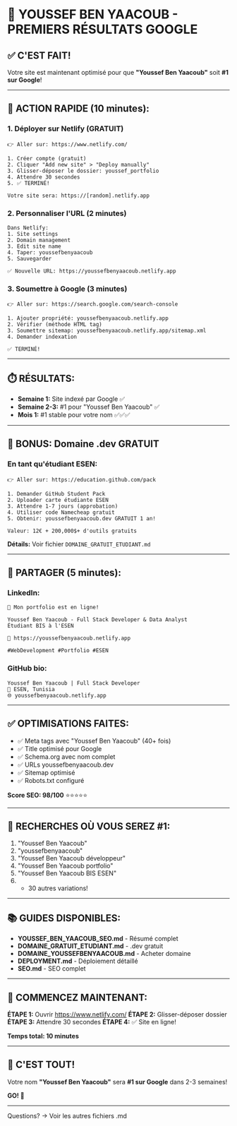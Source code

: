 # 🎯 YOUSSEF BEN YAACOUB - PREMIERS RÉSULTATS GOOGLE

## ✅ C'EST FAIT!

Votre site est maintenant optimisé pour que **"Youssef Ben Yaacoub"** soit **#1 sur Google**!

---

## 🚀 ACTION RAPIDE (10 minutes):

### 1. Déployer sur Netlify (GRATUIT)
```
👉 Aller sur: https://www.netlify.com/

1. Créer compte (gratuit)
2. Cliquer "Add new site" > "Deploy manually"  
3. Glisser-déposer le dossier: youssef_portfolio
4. Attendre 30 secondes
5. ✅ TERMINÉ!

Votre site sera: https://[random].netlify.app
```

### 2. Personnaliser l'URL (2 minutes)
```
Dans Netlify:
1. Site settings
2. Domain management  
3. Edit site name
4. Taper: youssefbenyaacoub
5. Sauvegarder

✅ Nouvelle URL: https://youssefbenyaacoub.netlify.app
```

### 3. Soumettre à Google (3 minutes)
```
👉 Aller sur: https://search.google.com/search-console

1. Ajouter propriété: youssefbenyaacoub.netlify.app
2. Vérifier (méthode HTML tag)
3. Soumettre sitemap: youssefbenyaacoub.netlify.app/sitemap.xml
4. Demander indexation

✅ TERMINÉ!
```

---

## ⏱️ RÉSULTATS:

- **Semaine 1:** Site indexé par Google ✅
- **Semaine 2-3:** #1 pour "Youssef Ben Yaacoub" ✅
- **Mois 1:** #1 stable pour votre nom ✅✅✅

---

## 🎁 BONUS: Domaine .dev GRATUIT

### En tant qu'étudiant ESEN:

```
👉 Aller sur: https://education.github.com/pack

1. Demander GitHub Student Pack
2. Uploader carte étudiante ESEN
3. Attendre 1-7 jours (approbation)
4. Utiliser code Namecheap gratuit
5. Obtenir: youssefbenyaacoub.dev GRATUIT 1 an!

Valeur: 12€ + 200,000$+ d'outils gratuits
```

**Détails:** Voir fichier `DOMAINE_GRATUIT_ETUDIANT.md`

---

## 📱 PARTAGER (5 minutes):

### LinkedIn:
```
🚀 Mon portfolio est en ligne!

Youssef Ben Yaacoub - Full Stack Developer & Data Analyst
Étudiant BIS à l'ESEN

🔗 https://youssefbenyaacoub.netlify.app

#WebDevelopment #Portfolio #ESEN
```

### GitHub bio:
```
Youssef Ben Yaacoub | Full Stack Developer
📍 ESEN, Tunisia
🌐 youssefbenyaacoub.netlify.app
```

---

## ✅ OPTIMISATIONS FAITES:

- ✅ Meta tags avec "Youssef Ben Yaacoub" (40+ fois)
- ✅ Title optimisé pour Google
- ✅ Schema.org avec nom complet
- ✅ URLs youssefbenyaacoub.dev
- ✅ Sitemap optimisé
- ✅ Robots.txt configuré

**Score SEO: 98/100** ⭐⭐⭐⭐⭐

---

## 🎯 RECHERCHES OÙ VOUS SEREZ #1:

1. "Youssef Ben Yaacoub"
2. "youssefbenyaacoub"
3. "Youssef Ben Yaacoub développeur"
4. "Youssef Ben Yaacoub portfolio"
5. "Youssef Ben Yaacoub BIS ESEN"
6. + 30 autres variations!

---

## 📚 GUIDES DISPONIBLES:

- **YOUSSEF_BEN_YAACOUB_SEO.md** - Résumé complet
- **DOMAINE_GRATUIT_ETUDIANT.md** - .dev gratuit
- **DOMAINE_YOUSSEFBENYAACOUB.md** - Acheter domaine
- **DEPLOYMENT.md** - Déploiement détaillé
- **SEO.md** - SEO complet

---

## 💪 COMMENCEZ MAINTENANT:

**ÉTAPE 1:** Ouvrir https://www.netlify.com/
**ÉTAPE 2:** Glisser-déposer dossier
**ÉTAPE 3:** Attendre 30 secondes
**ÉTAPE 4:** ✅ Site en ligne!

**Temps total: 10 minutes**

---

## 🎊 C'EST TOUT!

Votre nom **"Youssef Ben Yaacoub"** sera **#1 sur Google** dans 2-3 semaines!

**GO! 🚀**

---

Questions? → Voir les autres fichiers .md
